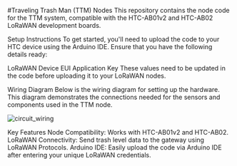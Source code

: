 #Traveling Trash Man (TTM) Nodes
This repository contains the node code for the TTM system, compatible with the HTC-AB01v2 and HTC-AB02 LoRaWAN development boards.

Setup Instructions
To get started, you'll need to upload the code to your HTC device using the Arduino IDE. Ensure that you have the following details ready:

LoRaWAN Device EUI
Application Key
These values need to be updated in the code before uploading it to your LoRaWAN nodes.

Wiring Diagram
Below is the wiring diagram for setting up the hardware. This diagram demonstrates the connections needed for the sensors and components used in the TTM node.

![circuit_wiring](https://github.com/user-attachments/assets/f7a3affd-5ec3-4250-bf0b-a2cba2337916)

Key Features
Node Compatibility: Works with HTC-AB01v2 and HTC-AB02.
LoRaWAN Connectivity: Send trash level data to the gateway using LoRaWAN Protocols.
Arduino IDE: Easily upload the code via Arduino IDE after entering your unique LoRaWAN credentials.


